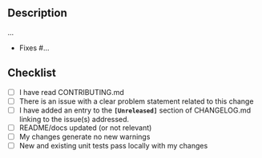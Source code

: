 <!-- Thanks for contributing!
     Please read CONTRIBUTING.md before filing a PR. -->

## Description

<!-- Describe your changes.
     Mention any decisions you took, and any alternatives you considered. -->

...

<!-- Reference issues addressed by this PR.
     This is the WHY of the prosed changes. The problem(s) it solves. -->

- Fixes #...

## Checklist

- [ ] I have read CONTRIBUTING.md
- [ ] There is an issue with a clear problem statement related to this change
- [ ] I have added an entry to the **`[Unreleased]`** section of CHANGELOG.md linking to the issue(s) addressed.
- [ ] README/docs updated (or not relevant)
- [ ] My changes generate no new warnings
- [ ] New and existing unit tests pass locally with my changes
